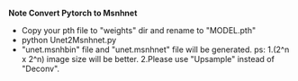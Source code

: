 **Note Convert Pytorch to Msnhnet**
- Copy your pth file to "weights" dir and rename to "MODEL.pth"
- python Unet2Msnhnet.py
- "unet.msnhbin" file and "unet.msnhnet" file will be generated.
ps:
 1.(2^n x 2^n) image size will be better.
 2.Please use "Upsample" instead of "Deconv".
